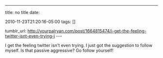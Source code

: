 ---
title: no title
date:

 2010-11-23T21:20:16-05:00 
tags:  []

tumblr_url:
http://yourpalryan.com/post/1664815474/i-get-the-feeling-twitter-isnt-even-trying-i
\-\--

I get the feeling twitter isn't even trying. I just got the suggestion
to follow myself. Is that passive aggressive? Go follow yourself!
